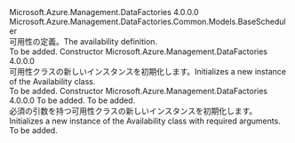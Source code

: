 <Type Name="Availability" FullName="Microsoft.Azure.Management.DataFactories.Common.Models.Availability">
  <TypeSignature Language="C#" Value="public class Availability : Microsoft.Azure.Management.DataFactories.Common.Models.BaseScheduler" />
  <TypeSignature Language="ILAsm" Value=".class public auto ansi beforefieldinit Availability extends Microsoft.Azure.Management.DataFactories.Common.Models.BaseScheduler" />
  <TypeSignature Language="DocId" Value="T:Microsoft.Azure.Management.DataFactories.Common.Models.Availability" />
  <TypeSignature Language="VB.NET" Value="Public Class Availability&#xA;Inherits BaseScheduler" />
  <TypeSignature Language="F#" Value="type Availability = class&#xA;    inherit BaseScheduler" />
  <AssemblyInfo>
    <AssemblyName>Microsoft.Azure.Management.DataFactories</AssemblyName>
    <AssemblyVersion>4.0.0.0</AssemblyVersion>
  </AssemblyInfo>
  <Base>
    <BaseTypeName>Microsoft.Azure.Management.DataFactories.Common.Models.BaseScheduler</BaseTypeName>
  </Base>
  <Interfaces />
  <Docs>
    <summary>
            <span data-ttu-id="bc561-101">可用性の定義。</span><span class="sxs-lookup"><span data-stu-id="bc561-101">The availability definition.</span></span>
            </summary>
    <remarks>To be added.</remarks>
  </Docs>
  <Members>
    <Member MemberName=".ctor">
      <MemberSignature Language="C#" Value="public Availability ();" />
      <MemberSignature Language="ILAsm" Value=".method public hidebysig specialname rtspecialname instance void .ctor() cil managed" />
      <MemberSignature Language="DocId" Value="M:Microsoft.Azure.Management.DataFactories.Common.Models.Availability.#ctor" />
      <MemberSignature Language="VB.NET" Value="Public Sub New ()" />
      <MemberType>Constructor</MemberType>
      <AssemblyInfo>
        <AssemblyName>Microsoft.Azure.Management.DataFactories</AssemblyName>
        <AssemblyVersion>4.0.0.0</AssemblyVersion>
      </AssemblyInfo>
      <Parameters />
      <Docs>
        <summary>
            <span data-ttu-id="bc561-102">可用性クラスの新しいインスタンスを初期化します。</span><span class="sxs-lookup"><span data-stu-id="bc561-102">Initializes a new instance of the Availability class.</span></span>
            </summary>
        <remarks>To be added.</remarks>
      </Docs>
    </Member>
    <Member MemberName=".ctor">
      <MemberSignature Language="C#" Value="public Availability (string frequency, uint interval);" />
      <MemberSignature Language="ILAsm" Value=".method public hidebysig specialname rtspecialname instance void .ctor(string frequency, unsigned int32 interval) cil managed" />
      <MemberSignature Language="DocId" Value="M:Microsoft.Azure.Management.DataFactories.Common.Models.Availability.#ctor(System.String,System.UInt32)" />
      <MemberSignature Language="VB.NET" Value="Public Sub New (frequency As String, interval As UInteger)" />
      <MemberSignature Language="F#" Value="new Microsoft.Azure.Management.DataFactories.Common.Models.Availability : string * uint32 -&gt; Microsoft.Azure.Management.DataFactories.Common.Models.Availability" Usage="new Microsoft.Azure.Management.DataFactories.Common.Models.Availability (frequency, interval)" />
      <MemberType>Constructor</MemberType>
      <AssemblyInfo>
        <AssemblyName>Microsoft.Azure.Management.DataFactories</AssemblyName>
        <AssemblyVersion>4.0.0.0</AssemblyVersion>
      </AssemblyInfo>
      <Parameters>
        <Parameter Name="frequency" Type="System.String" />
        <Parameter Name="interval" Type="System.UInt32" />
      </Parameters>
      <Docs>
        <param name="frequency">To be added.</param>
        <param name="interval">To be added.</param>
        <summary>
            <span data-ttu-id="bc561-103">必須の引数を持つ可用性クラスの新しいインスタンスを初期化します。</span><span class="sxs-lookup"><span data-stu-id="bc561-103">Initializes a new instance of the Availability class with required arguments.</span></span>
            </summary>
        <remarks>To be added.</remarks>
      </Docs>
    </Member>
  </Members>
</Type>